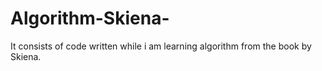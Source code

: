 # Algorithm-Skiena-
It consists of code written while i am learning algorithm from the book by Skiena.
